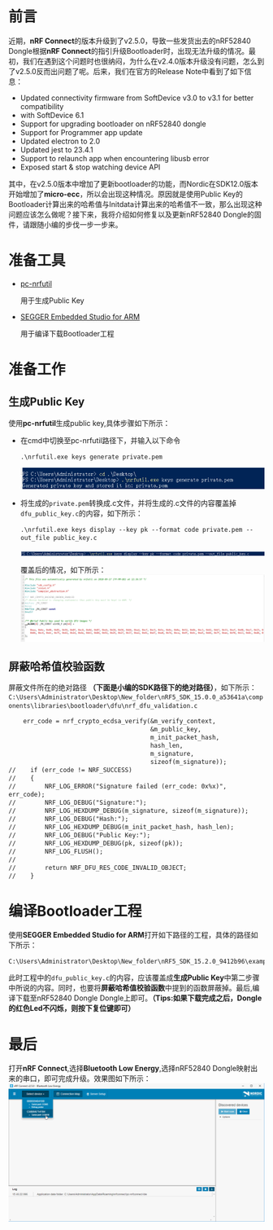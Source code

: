 # 前言
近期，**nRF Connect**的版本升级到了v2.5.0，导致一些发货出去的nRF52840 Dongle根据**nRF Connect**的指引升级Bootloader时，出现无法升级的情况。最初，我们在遇到这个问题时也很纳闷，为什么在v2.4.0版本升级没有问题，怎么到了v2.5.0反而出问题了呢。后来，我们在官方的Release Note中看到了如下信息：

- Updated connectivity firmware from SoftDevice v3.0 to v3.1 for better compatibility 
- with SoftDevice 6.1
- Support for upgrading bootloader on nRF52840 dongle
- Support for Programmer app update
- Updated electron to 2.0
- Updated jest to 23.4.1
- Support to relaunch app when encountering libusb error
- Exposed start & stop watching device API

其中，在v2.5.0版本中增加了更新bootloader的功能，而Nordic在SDK12.0版本开始增加了**micro-ecc**，所以会出现这种情况。原因就是使用Public Key的Bootloader计算出来的哈希值与Initdata计算出来的哈希值不一致，那么出现这种问题应该怎么做呢？接下来，我将介绍如何修复以及更新nRF52840 Dongle的固件，请跟随小编的步伐一步一步来。

# 准备工具
- [pc-nrfutil](https://github.com/NordicSemiconductor/pc-nrfutil/releases)

  用于生成Public Key
- [SEGGER Embedded Studio for ARM](https://www.segger.com/downloads/embedded-studio/)

  用于编译下载Bootloader工程

# 准备工作 
## 生成Public Key
使用**pc-nrfutil**生成public key,具体步骤如下所示：

- 在cmd中切换至pc-nrfutil路径下，并输入以下命令

  ```
  .\nrfutil.exe keys generate private.pem
  ```  
  ![](./local_pics/2fc939c2165e6f560c65d14655847325.png)

- 将生成的<code>private.pem</code>转换成.c文件，并将生成的.c文件的内容覆盖掉<code>dfu_public_key.c</code>的内容，如下所示：
  ```
  .\nrfutil.exe keys display --key pk --format code private.pem --out_file public_key.c
  ```
  ![](./local_pics/732396df27b4cff49d3da269fe571958.png)
 
  覆盖后的情况，如下所示：  
  ![](./local_pics/36dbb318798de91c43199744a2604da3.png)
  
## 屏蔽哈希值校验函数

屏蔽文件所在的绝对路径 **（下面是小编的SDK路径下的绝对路径）**，如下所示：
<code>C:\Users\Administrator\Desktop\New_folder\nRF5_SDK_15.0.0_a53641a\components\libraries\bootloader\dfu\nrf_dfu_validation.c</code>
```
    err_code = nrf_crypto_ecdsa_verify(&m_verify_context,
                                       &m_public_key,
                                       m_init_packet_hash,
                                       hash_len,
                                       m_signature,
                                       sizeof(m_signature));
//    if (err_code != NRF_SUCCESS)
//    {
//        NRF_LOG_ERROR("Signature failed (err_code: 0x%x)", err_code);
//        NRF_LOG_DEBUG("Signature:");
//        NRF_LOG_HEXDUMP_DEBUG(m_signature, sizeof(m_signature));
//        NRF_LOG_DEBUG("Hash:");
//        NRF_LOG_HEXDUMP_DEBUG(m_init_packet_hash, hash_len);
//        NRF_LOG_DEBUG("Public Key:");
//        NRF_LOG_HEXDUMP_DEBUG(pk, sizeof(pk));
//        NRF_LOG_FLUSH();
//
//        return NRF_DFU_RES_CODE_INVALID_OBJECT;
//    }
```

# 编译Bootloader工程
使用**SEGGER Embedded Studio for ARM**打开如下路径的工程，具体的路径如下所示：
```
C:\Users\Administrator\Desktop\New_folder\nRF5_SDK_15.2.0_9412b96\examples\dfu\open_bootloader\pca10059_usb_debug\ses
```
此时工程中的<code>dfu_public_key.c</code>的内容，应该覆盖成**生成Public Key**中第二步骤中所说的内容。同时，也要将**屏蔽哈希值校验函数**中提到的函数屏蔽掉。最后,编译下载至nRF52840 Dongle Dongle上即可。**（Tips:如果下载完成之后，Dongle的红色Led不闪烁，则按下复位键即可）**

# 最后
打开**nRF Connect**,选择**Bluetooth Low Energy**,选择nRF52840 Dongle映射出来的串口，即可完成升级。效果图如下所示：
![](https://raw.githubusercontent.com/xiaolongba/picture/master/upgrate%20nRF52840%20%20Dongle.gif)
